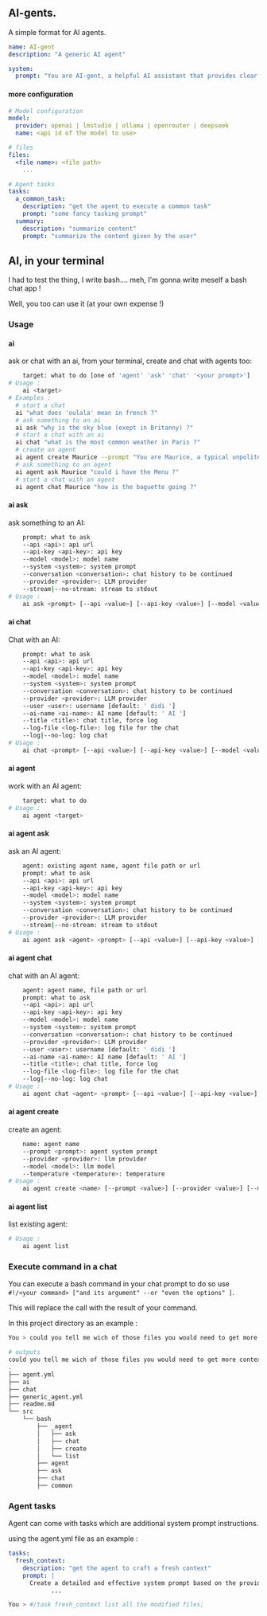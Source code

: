 ## AI-gents.

A simple format for AI agents.

```yaml
name: AI-gent
description: "A generic AI agent"

system:
  prompt: "You are AI-gent, a helpful AI assistant that provides clear and concise responses."
```

#### more configuration

```yaml
# Model configuration
model:
  provider: openai | lmstudio | ollama | openrouter | deepseek
  name: <api id of the model to use>

# files
files:
  <file name>: <file path>
	...

# Agent tasks
tasks:
  a_common_task:
    description: "get the agent to execute a common task"
    prompt: "some fancy tasking prompt"
  summary:
    description: "summarize content"
    prompt: "summarize the content given by the user"
```

## AI, in your terminal

I had to test the thing, I write bash.... meh, I'm gonna write meself a bash chat app !

Well, you too can use it (at your own expense !)

### Usage

#### ai

ask or chat with an ai, from your terminal, create and chat with agents too:

```bash
	target: what to do [one of 'agent' 'ask' 'chat' '<your prompt>']
# Usage :
	ai <target>
# Examples :
  # start a chat
  ai "what does 'oulala' mean in french ?"
  # ask something to an ai
  ai ask "why is the sky blue (exept in Britanny) ?"
  # start a chat with an ai
  ai chat "what is the most common weather in Paris ?"
  # create an agent
  ai agent create Maurice --prompt "You are Maurice, a typical unpolite and rude parisian waiter." --provider openai --model gpt-4o-mini
  # ask something to an agent
  ai agent ask Maurice "could i have the Menu ?"
  # start a chat with an agent
  ai agent chat Maurice "how is the baguette going ?"
```

#### ai ask

ask something to an AI:

```bash
	prompt: what to ask
	--api <api>: api url
	--api-key <api-key>: api key
	--model <model>: model name
	--system <system>: system prompt
	--conversation <conversation>: chat history to be continued
	--provider <provider>: LLM provider
	--stream|--no-stream: stream to stdout
# Usage :
	ai ask <prompt> [--api <value>] [--api-key <value>] [--model <value>] [--system <value>] [--conversation <value>] [--provider <value>] [--[no-]stream]
```

#### ai chat

Chat with an AI:

```bash
	prompt: what to ask
	--api <api>: api url
	--api-key <api-key>: api key
	--model <model>: model name
	--system <system>: system prompt
	--conversation <conversation>: chat history to be continued
	--provider <provider>: LLM provider
	--user <user>: username [default: ' didi ']
	--ai-name <ai-name>: AI name [default: ' AI ']
	--title <title>: chat title, force log
	--log-file <log-file>: log file for the chat
	--log|--no-log: log chat
# Usage :
	ai chat <prompt> [--api <value>] [--api-key <value>] [--model <value>] [--system <value>] [--conversation <value>] [--provider <value>] [--user <value>] [--ai-name <value>] [--title <value>] [--log-file <value>] [--[no-]log]
```

#### ai agent

work with an AI agent:

```bash
	target: what to do
# Usage :
	ai agent <target>
```

#### ai agent ask

ask an AI agent:

```bash
	agent: existing agent name, agent file path or url
	prompt: what to ask
	--api <api>: api url
	--api-key <api-key>: api key
	--model <model>: model name
	--system <system>: system prompt
	--conversation <conversation>: chat history to be continued
	--provider <provider>: LLM provider
	--stream|--no-stream: stream to stdout
# Usage :
	ai agent ask <agent> <prompt> [--api <value>] [--api-key <value>] [--model <value>] [--system <value>] [--conversation <value>] [--provider <value>] [--[no-]stream]
```

#### ai agent chat

chat with an AI agent:

```bash
	agent: agent name, file path or url
	prompt: what to ask
	--api <api>: api url
	--api-key <api-key>: api key
	--model <model>: model name
	--system <system>: system prompt
	--conversation <conversation>: chat history to be continued
	--provider <provider>: LLM provider
	--user <user>: username [default: ' didi ']
	--ai-name <ai-name>: AI name [default: ' AI ']
	--title <title>: chat title, force log
	--log-file <log-file>: log file for the chat
	--log|--no-log: log chat
# Usage :
	ai agent chat <agent> <prompt> [--api <value>] [--api-key <value>] [--model <value>] [--system <value>] [--conversation <value>] [--provider <value>] [--user <value>] [--ai-name <value>] [--title <value>] [--log-file <value>] [--[no-]log]
```

#### ai agent create

create an agent:

```bash
	name: agent name
	--prompt <prompt>: agent system prompt
	--provider <provider>: llm provider
	--model <model>: llm model
	--temperature <temperature>: temperature
# Usage :
	ai agent create <name> [--prompt <value>] [--provider <value>] [--model <value>] [--temperature <value>]
```

#### ai agent list

list existing agent:

```bash
# Usage :
	ai agent list
```

### Execute command in a chat

You can execute a bash command in your chat prompt to do so use `#!/<your command> ["and its argument" --or "even the options" ]`.

This will replace the call with the result of your command.

In this project directory as an example :

```bash
You > could you tell me wich of those files you would need to get more context ?\n#!/tree -I 'node_modules|cache|test_*'

# outputs
could you tell me wich of those files you would need to get more context ?
.
├── agent.yml
├── ai
├── chat
├── generic_agent.yml
├── readme.md
└── src
    └── bash
        ├── _agent
        │   ├── ask
        │   ├── chat
        │   ├── create
        │   └── list
        ├── agent
        ├── ask
        ├── chat
        ├── common
```

### Agent tasks

Agent can come with tasks which are additional system prompt instructions.

using the agent.yml file as an example :

```yaml
tasks:
  fresh_context:
    description: "get the agent to craft a fresh context"
    prompt: |
      Create a detailed and effective system prompt based on the provided conversation history as to continue it.
			...
```

```bash
You > #/task fresh_context list all the modified files;
```
